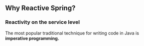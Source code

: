 ## Why Reactive Spring?

### Reactivity on the service level

The most popular traditional technique for writing code in Java is **imperative programming.**
